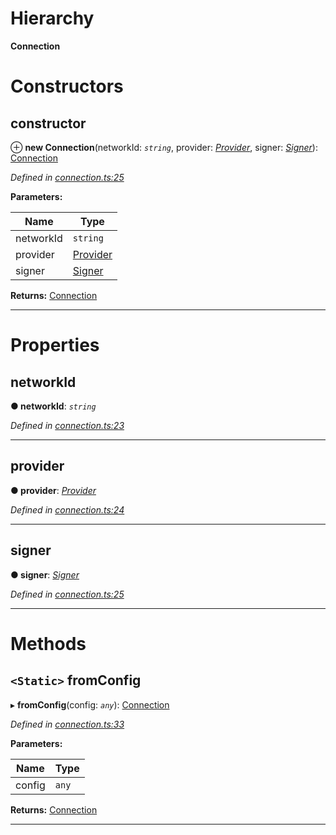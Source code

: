 

# Hierarchy

**Connection**

# Constructors

<a id="constructor"></a>

##  constructor

⊕ **new Connection**(networkId: *`string`*, provider: *[Provider](_providers_provider_.provider.md)*, signer: *[Signer](_signer_.signer.md)*): [Connection](_connection_.connection.md)

*Defined in [connection.ts:25](https://github.com/nearprotocol/nearlib/blob/01b260c/src.ts/connection.ts#L25)*

**Parameters:**

| Name | Type |
| ------ | ------ |
| networkId | `string` |
| provider | [Provider](_providers_provider_.provider.md) |
| signer | [Signer](_signer_.signer.md) |

**Returns:** [Connection](_connection_.connection.md)

___

# Properties

<a id="networkid"></a>

##  networkId

**● networkId**: *`string`*

*Defined in [connection.ts:23](https://github.com/nearprotocol/nearlib/blob/01b260c/src.ts/connection.ts#L23)*

___
<a id="provider"></a>

##  provider

**● provider**: *[Provider](_providers_provider_.provider.md)*

*Defined in [connection.ts:24](https://github.com/nearprotocol/nearlib/blob/01b260c/src.ts/connection.ts#L24)*

___
<a id="signer"></a>

##  signer

**● signer**: *[Signer](_signer_.signer.md)*

*Defined in [connection.ts:25](https://github.com/nearprotocol/nearlib/blob/01b260c/src.ts/connection.ts#L25)*

___

# Methods

<a id="fromconfig"></a>

## `<Static>` fromConfig

▸ **fromConfig**(config: *`any`*): [Connection](_connection_.connection.md)

*Defined in [connection.ts:33](https://github.com/nearprotocol/nearlib/blob/01b260c/src.ts/connection.ts#L33)*

**Parameters:**

| Name | Type |
| ------ | ------ |
| config | `any` |

**Returns:** [Connection](_connection_.connection.md)

___

